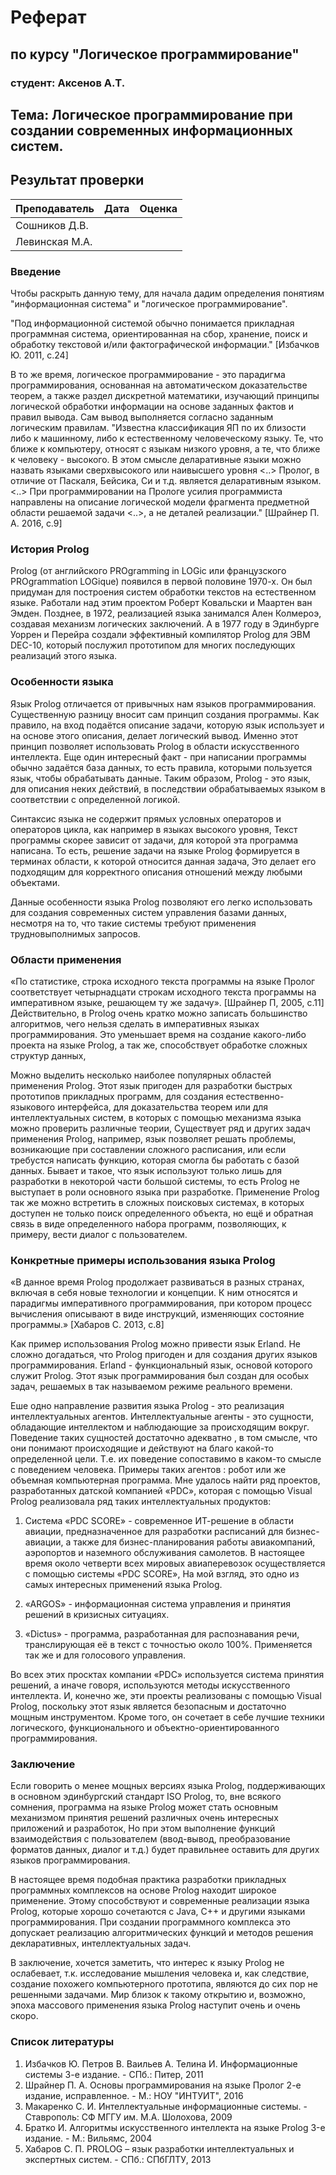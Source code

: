 # Реферат
## по курсу "Логическое программирование"

### студент: Аксенов А.T.

## Тема: Логическое программирование при создании современных информационных систем.

## Результат проверки

| Преподаватель     | Дата         |  Оценка       |
|-------------------|--------------|---------------|
| Сошников Д.В. |              |               |
| Левинская М.А.|              |               |

### Введение

Чтобы раскрыть данную тему, для начала дадим определения понятиям "информационная система" и "логическое программирование". 

"Под информационной системой обычно понимается прикладная программная система, ориентированная на сбор, хранение, 
поиск и обработку текстовой и/или фактографической информации." [Избачков Ю. 2011, с.24]

В то же время, логическое программирование - это парадигма программирования, основанная на автоматическом доказательстве теорем, а также раздел дискретной
математики, изучающий принципы логической обработки информации на основе заданных фактов и правил вывода. Сам вывод выполняется согласно заданным
логическим правилам. "Известна классификация ЯП по их близости либо к машинному, либо к естественному человеческому языку. Те, что ближе к компьютеру, 
относят с языкам низкого уровня, а те, что ближе к человеку - высокого. В этом смысле деларативные языки можно назвать языками сверхвысокого или наивысшего 
уровня <..> Пролог, в отличие от Паскаля, Бейсика, Си и т.д. является деларативным языком. <..> При программировании на Прологе усилия программиста направлены 
на описание логической модели фрагмента предметной области решаемой задачи <..>, а не деталей реализации." [Шрайнер П. А. 2016, с.9]

### История Prolog

Prolog (от английского PROgramming in LOGic или французского PROgrammation LOGique) появился в первой половине 1970-х. Он был придуман для построения систем
обработки текстов на естественном языке. Работали над этим проектом Роберт Ковальски и Маартен ван Эмден. Позднее, в 1972, реализацией языка занимался Ален 
Колмероэ, создавая механизм логических заключений. А в 1977 году в Эдинбурге Уоррен и Перейра создали эффективный компилятор Prolog для ЭВМ DEC-10,
который послужил прототипом для многих последующих реализаций этого языка.

### Особенности языка

Язык Prolog отличается от привычных нам языков программирования. Существенную разницу вносит сам принцип создания программы. Как правило,
на вход подаётся описание задачи, которую язык использует и на основе этого описания, делает логический вывод. Именно этот принцип позволяет
использовать Prolog в области искусственного интеллекта. Еще один интересный факт - при написании программы обычно задаётся база
данных, то есть правила, которыми пользуется язык, чтобы обрабатывать данные. Таким образом, Prolog - это язык, для описания неких
действий, в последствии обрабатываемых языком в соответствии с определенной логикой.

Синтаксис языка не содержит прямых условных операторов и операторов цикла, как например в языках высокого уровня, Текст программы скорее зависит
от задачи, для которой эта программа написана. То есть, решение задачи на языке Prolog формируется в терминах области, к которой относится данная
задача, Это делает его подходящим для корректного описания отношений между любыми объектами.

Данные особенности языка Prolog позволяют его легко использовать для создания современных систем управления базами данных, несмотря на то, что
такие системы требуют применения трудновыполнимых запросов.

### Области применения

«По статистике, строка исходного текста программы на языке Пролог соответствует четырнадцати строкам исходного текста программы на
императивном языке, решающем ту же задачу». [Шрайнер П, 2005, с.11] Действительно, в Prolog очень кратко можно записать большинство алгоритмов,
чего нельзя сделать в императивных языках программирования. Это уменьшает время на создание какого-либо проекта на языке Prolog, а так же, способствует
обработке сложных структур данных,

Можно выделить несколько наиболее популярных областей применения Prolog. Этот язык пригоден для разработки быстрых прототипов прикладных
программ, для создания естественно-языкового интерфейса, для доказательства теорем или для интеллектуальных систем, в которых с помощью механизма
языка можно проверить различные теории, Существует ряд и других задач применения Prolog, например, язык позволяет решать проблемы, возникающие
при составлении сложного расписания, или если требустся написать функцию, которая смогла бы работать с базой данных. Бывает и такое, что язык
используют только лишь для разработки в некоторой части большой системы, то есть Prolog не выступает в роли основного языка при разработке. Применение
Prolog так же можно встретить в сложных поисковых системах, в которых доступен не только поиск определенного объекта, но ещё и обратная связь в 
виде определенного набора программ, позволяющих, к примеру, вести диалог с пользователем.

### Конкретные примеры использования языка Prolog

«В данное время Prolog продолжает развиваться в разных странах, включая в себя новые технологии и концепции. К ним относятся и парадигмы
императивного программирования, при котором процесс вычисления описывают в виде инструкций, изменяющих состояние программы.» [Хабаров С. 2013, с.8]

Как пример использования Prolog можно привести язык Erland. Не сложно догадаться, что Prolog пригоден и для создания других языков
программирования. Erland - функциональный язык, основой которого служит Prolog. Этот язык программирования был создан для особых задач, решаемых в
так называемом режиме реального времени. 

Еше одно направление развития языка Prolog - это реализация интеллектуальных агентов. Интеллектуальные агенты - это сущности,
обладающие интеллектом и наблюдающие за происходящим вокруг. Поведение таких сущностей достаточно адекватно , в том смысле, что они понимают
происходящие и действуют на благо какой-то определенной цели. Т.е. их поведение сопоставимо в каком-то смысле с поведением человека. Примеры
таких агентов : робот или же объемная компьютерная программа. Мне удалось найти ряд проектов, разработанных датской компанией «PDC», которая с
помощью Visual Prolog реализовала ряд таких интеллектуальных продуктов:

1. Система «PDC SCORE» - современное ИТ-решение в области авиации, предназначенное для разработки расписаний для бизнес-авиации, а также для
бизнес-планирования работы авиакомпаний, аэропортов и наземного обслуживания самолетов. В настоящее время около четверти всех мировых авиаперевозок 
осуществляется с помощью системы «PDC SCORE», На мой взгляд, это одно из самых интересных применений языка Prolog.

2. «ARGOS» - информационная система управления и принятия решений в кризисных ситуациях.

3. «Dictus» - программа, разработанная для распознавания речи, транслирующая её в текст с точностью около 100%. Применяется так же и для
голосового управления.

Во всех этих просктах компании «PDC» используется система принятия решений, а иначе говоря, используются методы искусственного интеллекта. И,
конечно же, эти проекты реализованы с помощью Visual Prolog, поскольку этот язык является безопасным и достаточно мощным инструментом.
Кроме того, он сочетает в себе лучшие техники логического, функционального и объектно-ориентированного программирования.

### Заключение

Если говорить о менее мощных версиях языка Prolog, поддерживающих в основном эдинбургский стандарт ISO Prolog, то, вне всякого сомнения,
программа на языке Prolog может стать основным механизмом принятия решений различных очень интересных приложений и разработок, Но при этом
выполнение функций взаимодействия с пользователем (ввод-вывод, преобразование форматов данных, диалог и т.д.) будет правильнее оставить для
других языков программирования.

В настоящее время подобная практика разработки прикладных программных комплексов на основе Prolog находит широкое применение. Этому
способствуют и современные реализации языка Prolog, которые хорошо сочетаются с Java, C++ и другими языками программирования. При создании
программного комплекса это допускает реализацию алгоритмических функций и методов решения декларативных, интеллектуальных задач.

В заключение, хочется заметить, что интерес к языку Prolog не ослабевает, т.к. исследование мышления человека и, как следствие, создание похожего
компьютерного прототипа, являются до сих пор не решенными задачами. Мир близок к такому открытию и, возможно, эпоха массового применения языка
Prolog наступит очень и очень скоро.

### Список литературы

1. Избачков Ю. Петров В. Ваильев А. Телина И. Информационные системы 3-е издание. - СПб.: Питер, 2011
2. Шрайнер П. А. Основы программирования на языке Пролог 2-е издание, исправленное. - М.: НОУ "ИНТУИТ", 2016
3. Макаренко С. И. Интеллектуальные информационные системы. - Ставрополь: СФ МГГУ им. М.А. Шолохова, 2009
4. Братко И. Алгоритмы искусственного интеллекта на языке Prolog 3-е издание. - М.: Вильямс, 2004
5. Хабаров С. П. PROLOG – язык разработки интеллектуальных и экспертных систем. - СПб.: СПбГЛТУ, 2013
